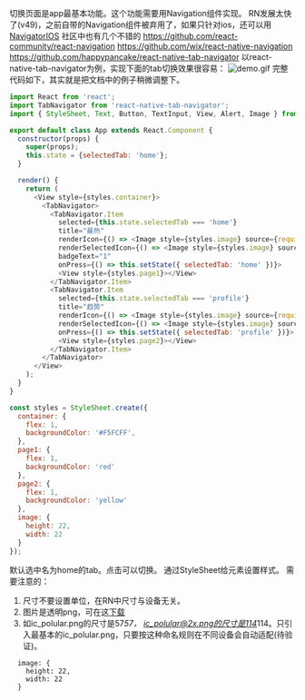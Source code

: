 切换页面是app最基本功能。这个功能需要用Navigation组件实现。
RN发展太快了(v49)，之前自带的Navigation组件被弃用了，如果只针对ios，还可以用[NavigatorIOS](http://facebook.github.io/react-native/docs/navigation.html#navigatorios)
社区中也有几个不错的
https://github.com/react-community/react-navigation
https://github.com/wix/react-native-navigation
https://github.com/happypancake/react-native-tab-navigator
以react-native-tab-navigator为例，实现下面的tab切换效果很容易：
![demo.gif](http://upload-images.jianshu.io/upload_images/71414-1c57c3369afc42dc.gif?imageMogr2/auto-orient/strip%7CimageView2/2/w/1240)
完整代码如下，其实就是把文档中的例子稍微调整下。
```javascript
import React from 'react';
import TabNavigator from 'react-native-tab-navigator';
import { StyleSheet, Text, Button, TextInput, View, Alert, Image } from 'react-native';

export default class App extends React.Component {
  constructor(props) {
    super(props);
    this.state = {selectedTab: 'home'};
  }

  render() {
    return (
      <View style={styles.container}>
        <TabNavigator>
          <TabNavigator.Item
            selected={this.state.selectedTab === 'home'}
            title="最热"
            renderIcon={() => <Image style={styles.image} source={require('./res/images/ic_polular.png')} />}
            renderSelectedIcon={() => <Image style={styles.image} source={require('./res/images/ic_polular.png')} />}
            badgeText="1"
            onPress={() => this.setState({ selectedTab: 'home' })}>
            <View style={styles.page1}></View>
          </TabNavigator.Item>
          <TabNavigator.Item
            selected={this.state.selectedTab === 'profile'}
            title="趋势"
            renderIcon={() => <Image style={styles.image} source={require('./res/images/ic_trending.png')} />}
            renderSelectedIcon={() => <Image style={styles.image} source={require('./res/images/ic_trending.png')} />}
            onPress={() => this.setState({ selectedTab: 'profile' })}>
            <View style={styles.page2}></View>
          </TabNavigator.Item>
        </TabNavigator>
      </View>
    );
  }
}

const styles = StyleSheet.create({
  container: {
    flex: 1,
    backgroundColor: '#F5FCFF',
  },
  page1: {
    flex: 1,
    backgroundColor: 'red'
  },
  page2: {
    flex: 1,
    backgroundColor: 'yellow'
  },
  image: {
    height: 22,
    width: 22
  }
});
```
默认选中名为home的tab。点击可以切换。
通过StyleSheet给元素设置样式。
需要注意的：
1. 尺寸不要设置单位，在RN中尺寸与设备无关。
2. 图片是透明png，可在这[下载](https://github.com/knightsj/GitHubPopular-SJ/tree/master/github_client/res/images)
3. 如ic_polular.png的尺寸是57*57， ic_polular@2x.png的尺寸是114*114。只引入最基本的ic_polular.png，只要按这种命名规则在不同设备会自动适配(待验证)。
```
  image: {
    height: 22,
    width: 22
  }
```
